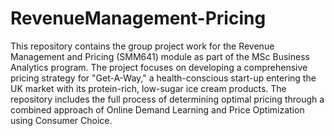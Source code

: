 # RevenueManagement-Pricing

This repository contains the group project work for the Revenue Management and Pricing (SMM641) module as part of the MSc Business Analytics program. The project focuses on developing a comprehensive pricing strategy for "Get-A-Way," a health-conscious start-up entering the UK market with its protein-rich, low-sugar ice cream products. The repository includes the full process of determining optimal pricing through a combined approach of Online Demand Learning and Price Optimization using Consumer Choice.
